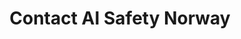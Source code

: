 ---
layout: contact.njk
title: "Contact AI Safety Norway"
permalink: /en/contact/
pageClass: contact
lang: en
description: "Get in touch with AI Safety Norway to collaborate, learn more about our work, or support our mission."
--- 
